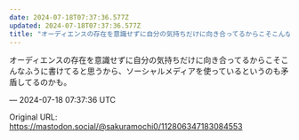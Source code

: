 ```yaml
---
date: 2024-07-18T07:37:36.577Z
updated: 2024-07-18T07:37:36.577Z
title: "オーディエンスの存在を意識せずに自分の気持ちだけに向き合ってるからこそこんなふう[...]"
---
```


<p>オーディエンスの存在を意識せずに自分の気持ちだけに向き合ってるからこそこんなふうに書けてると思うから、ソーシャルメディアを使っているというのも矛盾してるのかも。</p>

&mdash; 2024-07-18 07:37:36 UTC

Original URL: https://mastodon.social/@sakuramochi0/112806347183084553
